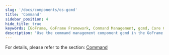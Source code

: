 ```yaml
---
slug: '/docs/components/os-gcmd'
title: 'Command'
sidebar_position: 4
hide_title: true
keywords: [GoFrame, GoFrame Framework, Command Management, gcmd, Core Component, Command Line Tool, Development Framework, Command Execution, Code Management, Software Development]
description: "Use the command management component gcmd in the GoFrame framework for command line operations, including how to create and manage commands, execute commands, and configure command parameters. It is one of the core components of GoFrame, suitable for various development scenarios, improving development efficiency."
---
```


For details, please refer to the section: [Command](../../核心组件/命令管理/命令管理.md)